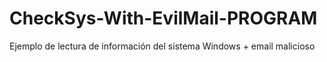 # CheckSys-With-EvilMail-PROGRAM
Ejemplo de lectura de información del sistema Windows + email malicioso
